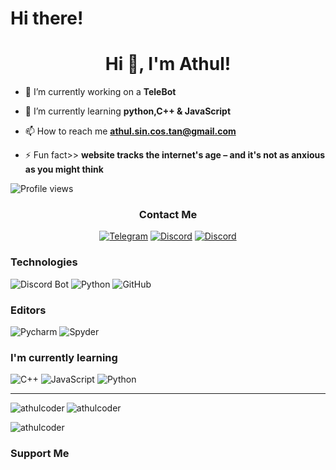 



# Hi there!



<h1 align="center">Hi 👋, I'm Athul!</h1>

- 🔭 I’m currently working on a **TeleBot**

- 🌱 I’m currently learning **python,C++ & JavaScript**

- 📫 How to reach me **athul.sin.cos.tan@gmail.com**

- ⚡ Fun fact>> **website tracks the internet's age – and it's not as anxious as you might think**



![Profile views](https://gpvc.arturio.dev/athulcoder)




<h3 align="center">Contact Me</h3>
<p align="center">
  <a href="https://t.me/athulcoder" target="_blank"><img src="https://img.shields.io/badge/Telegram-6076d6?style=for-the-badge&logo=telegram&logoColor=white" alt="Telegram" /></a>
  <a href="https://discord.com/users/athulcoder#5156" target="_blank"><img src="https://img.shields.io/badge/Discord-7289DA?style=for-the-badge&logo=discord&logoColor=white" alt="Discord" /></a>
  <a href="https://discord.com/users/athulcoder#5156" target="_blank"><img src="https://img.shields.io/badge/Twitter-7289DA?style=for-the-badge&logo=twitter&logoColor=white" alt="Discord" /></a>
</p>


 



<h3>Technologies</h3>
<p>
  <img src="https://img.shields.io/badge/Bot-121011?style=for-the-badge&logo=Telegram&logoColor=white" alt="Discord Bot" />
  <img src="https://img.shields.io/badge/Python-FCC624?style=for-the-badge&logo=python&logoColor=black" alt="Python" />
  <img src="https://img.shields.io/badge/GitHub-F05032?style=for-the-badge&logo=github&logoColor=white" alt="GitHub" />
</p>

<h3>Editors</h4>
<p>
  <img src="https://img.shields.io/badge/Pycharm-57A143?logo=Pycharm&logoColor=white&style=for-the-badge" alt="Pycharm" />
  <img src="https://img.shields.io/badge/Spyder-7F5AB6?logo=Spyder&logoColor=white&style=for-the-badge" alt="Spyder" />

<h3>I'm currently learning</h3>
<p>
  <img src="https://img.shields.io/badge/C++-2c2cc7?style=for-the-badge&logo=c++&logoColor=white" alt="C++" />
  <img src="https://img.shields.io/badge/JavaScript-F7DF1E?style=for-the-badge&logo=javascript&logoColor=black" alt="JavaScript" />
  <img src="https://img.shields.io/badge/Python-3776AB?style=for-the-badge&logo=python&logoColor=white" alt="Python" />
</p>

<hr />

></p>
<img align="left" src="https://github-readme-stats.vercel.app/api/top-langs/?username=athulcoder&layout=compact&hide=html" alt="athulcoder" />


<p><img align="center" src="https://github-readme-streak-stats.herokuapp.com/?user=athulcoder&" alt="athulcoder" /></p>


<img align="center" src="https://github-readme-stats.vercel.app/api?username=athulcoder&show_icons=true" alt="athulcoder" />
<h3>Support Me</h3> 

